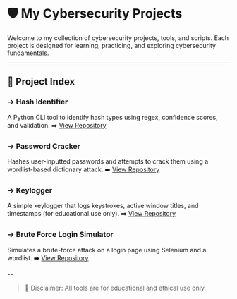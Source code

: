 # 🛡️ My Cybersecurity Projects

Welcome to my collection of cybersecurity projects, tools, and scripts. Each project is designed for learning, practicing, and exploring cybersecurity fundamentals.

---

## 🔗 Project Index

### -> Hash Identifier
A Python CLI tool to identify hash types using regex, confidence scores, and validation.
➡️ [View Repository](https://github.com/yourusername/Hash-Identifier)

### -> Password Cracker
Hashes user-inputted passwords and attempts to crack them using a wordlist-based dictionary attack.
➡️ [View Repository](https://github.com/yourusername/Password-Cracker)

### -> Keylogger
A simple keylogger that logs keystrokes, active window titles, and timestamps (for educational use only).
➡️ [View Repository](https://github.com/yourusername/Keylogger)

### -> Brute Force Login Simulator
Simulates a brute-force attack on a login page using Selenium and a wordlist.
➡️ [View Repository](https://github.com/yourusername/Brute-Force-Simulator)

--

> 🚨 Disclaimer: All tools are for educational and ethical use only.
